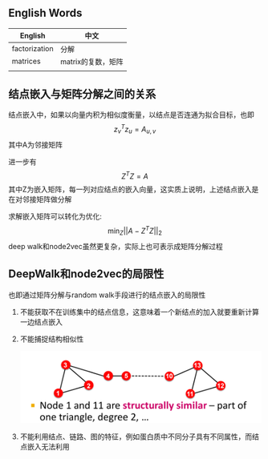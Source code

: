 ## English Words

| English       | 中文               |
| ------------- | ------------------ |
| factorization | 分解               |
| matrices      | matrix的复数，矩阵 |
|               |                    |

## 结点嵌入与矩阵分解之间的关系

结点嵌入中，如果以向量内积为相似度衡量，以结点是否连通为拟合目标，也即
$$
z_v^T z_u = A_{u,v}
$$
其中A为邻接矩阵

进一步有
$$
Z^TZ = A
$$
其中Z为嵌入矩阵，每一列对应结点的嵌入向量，这实质上说明，上述结点嵌入是在对邻接矩阵做分解

求解嵌入矩阵可以转化为优化:
$$
\min_{Z} ||A-Z^TZ||_2
$$
deep walk和node2vec虽然更复杂，实际上也可表示成矩阵分解过程

## DeepWalk和node2vec的局限性

也即通过矩阵分解与random walk手段进行的结点嵌入的局限性

1. 不能获取不在训练集中的结点信息，这意味着一个新结点的加入就要重新计算一边结点嵌入

2. 不能捕捉结构相似性

   <img src="..\pics\structure similarity.png" alt="image-20220107231634225" style="zoom:50%;" />

3. 不能利用结点、链路、图的特征，例如蛋白质中不同分子具有不同属性，而结点嵌入无法利用

